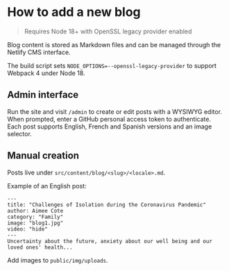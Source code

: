 # How to add a new blog

> Requires Node 18+ with OpenSSL legacy provider enabled

Blog content is stored as Markdown files and can be managed through the Netlify CMS interface.

The build script sets `NODE_OPTIONS=--openssl-legacy-provider` to support Webpack 4 under Node 18.

## Admin interface

Run the site and visit `/admin` to create or edit posts with a WYSIWYG editor. When prompted, enter a GitHub personal access token to authenticate. Each post supports English, French and Spanish versions and an image selector.

## Manual creation

Posts live under `src/content/blog/<slug>/<locale>.md`.

Example of an English post:

```
---
title: "Challenges of Isolation during the Coronavirus Pandemic"
author: Aimee Cote
category: "Family"
image: "blog1.jpg"
video: "hide"
---
Uncertainty about the future, anxiety about our well being and our loved ones' health...
```

Add images to `public/img/uploads`.
